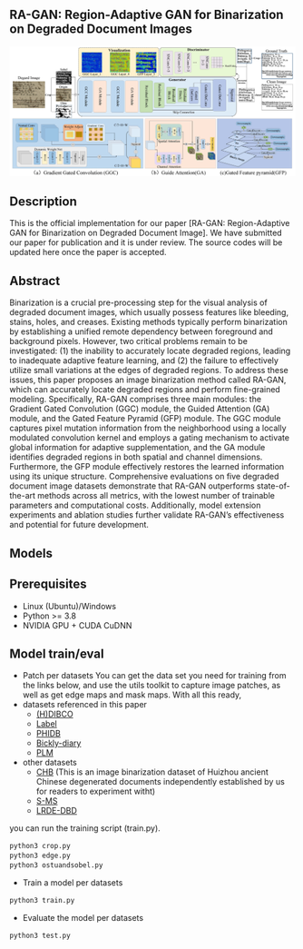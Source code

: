 ## RA-GAN: Region-Adaptive GAN for Binarization  on Degraded Document Images
<img width="1000" alt="Figure1" src="frame/Overall%20Architecture.jpg">

## Description
This is the official implementation for our paper [RA-GAN: Region-Adaptive GAN for Binarization  on Degraded Document Image]. 
We have submitted our paper for publication and it is under review. The source codes will be updated here once the paper is accepted.

## Abstract
Binarization is a crucial pre-processing step for the visual analysis of degraded document images, which usually possess features like bleeding, stains, holes, and creases. 
Existing methods typically perform binarization by establishing a unified remote dependency between foreground and background pixels. 
However, two critical problems remain to be investigated: (1) the inability to accurately locate degraded regions, leading to inadequate adaptive feature learning, and (2) the failure to effectively utilize small variations at the edges of degraded regions. 
To address these issues, this paper proposes an image binarization method called RA-GAN, which can accurately locate degraded regions and perform fine-grained modeling. 
Specifically, RA-GAN comprises three main modules: the Gradient Gated Convolution (GGC) module, the Guided Attention (GA) module, and the Gated Feature Pyramid (GFP) module. 
The GGC module captures pixel mutation information from the neighborhood using a locally modulated convolution kernel and employs a gating mechanism to activate global information for adaptive supplementation, and the GA module identifies degraded regions in both spatial and channel dimensions.
Furthermore, the GFP module effectively restores the learned information using its unique structure. Comprehensive evaluations on five degraded document image datasets demonstrate that RA-GAN outperforms state-of-the-art methods across all metrics, with the lowest number of 
trainable parameters and computational costs. Additionally, model extension experiments and ablation studies further validate RA-GAN’s effectiveness and potential for future development.

## Models
## Prerequisites
- Linux (Ubuntu)/Windows
- Python >= 3.8
- NVIDIA GPU + CUDA CuDNN


## Model train/eval
- Patch per datasets
You can get the data set you need for training from the links below, and use the utils toolkit to capture image patches, 
as well as get edge maps and mask maps. With all this ready, 
- datasets referenced in this paper
  - [(H)DIBCO](https://vc.ee.duth.gr/dibco2019/)
  - [Label](https://www.dropbox.com/sh/gqqugvclzltfldt/AACNELpHwTW-1bHLZzipxQWja?dl=0)
  - [PHIDB](http://www.iapr-tc11.org/mediawiki/index.php/Persian_Heritage_Image_Binarization_Dataset_(PHIBD_2012))
  - [Bickly-diary](https://github.com/vqnhat/DSN-Binarization/files/2793688/original_gt_labeled.zip)
  - [PLM](http://amadi.univ-lr.fr/ICFHR2016_Contest/index.php/download-123)
- other datasets
  - [CHB](https://pan.baidu.com/s/1ymF08smuRhTo69dG_7gYUw?pwd=h4fu) (This is an image binarization dataset of Huizhou ancient Chinese degenerated documents independently established by us for readers to experiment witht)
  - [S-MS](http://tc11.cvc.uab.es/datasets/SMADI_1)
  - [LRDE-DBD](https://www.lrde.epita.fr/dload/olena/datasets/dbd/1.0/)

you can run the training script (train.py).
 ```bash
 python3 crop.py
 python3 edge.py
 python3 ostuandsobel.py
 ```
- Train a model per datasets
```bash
python3 train.py
```

- Evaluate the model per datasets
<!--
(our pre-trained models are in ./pretrained_model)
- We plan to upload the pre-trained models on our Github page.
-->
```bash
python3 test.py
```


